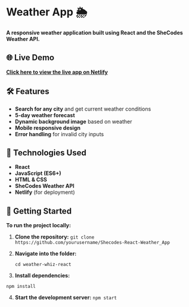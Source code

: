 # Weather App 🌦️

**A responsive weather application built using React and the SheCodes Weather API.**

## 🌐 Live Demo

**[Click here to view the live app on Netlify](https://weather-whiz-react.netlify.app/)**  

## 🛠️ Features

- **Search for any city** and get current weather conditions
- **5-day weather forecast**
- **Dynamic background image** based on weather
- **Mobile responsive design**
- **Error handling** for invalid city inputs

## 🚀 Technologies Used

- **React**
- **JavaScript (ES6+)**
- **HTML & CSS**
- **SheCodes Weather API**
- **Netlify** (for deployment)

## 📁 Getting Started

**To run the project locally:**

1. **Clone the repository:**
   ```git clone https://github.com/yourusername/Shecodes-React-Weather_App```

2. **Navigate into the folder:**

   ```cd weather-whiz-react```

3. **Install dependencies:**

```npm install```

4. **Start the development server:**
 ```npm start```



